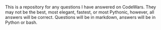 This is a repository for any questions I have answered on CodeWars.  They may not be the best, most elegant, fastest, or most Pythonic, 
however, all answers will be correct.  Questions will be in markdown, answers will be in Python or bash.
